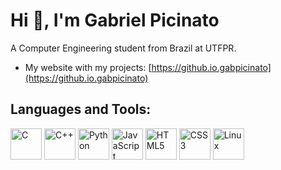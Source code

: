 # Hi 👋, I'm Gabriel Picinato

A Computer Engineering student from Brazil at UTFPR.

- My website with my projects: [https://github.io.gabpicinato](https://github.io.gabpicinato)

## Languages and Tools:
<p>
    <img src="https://upload.wikimedia.org/wikipedia/commons/3/99/C_Programming_Language.svg" alt="C" width="50" />
    <img src="https://upload.wikimedia.org/wikipedia/commons/1/18/C_++_Logo.svg" alt="C++" width="50" />
    <img src="https://upload.wikimedia.org/wikipedia/commons/c/c3/Python-logo-notext.svg" alt="Python" width="50" />
    <img src="https://upload.wikimedia.org/wikipedia/commons/6/6a/JavaScript-logo.png" alt="JavaScript" width="50" />
    <img src="https://upload.wikimedia.org/wikipedia/commons/9/99/HTML5_logo_and_wordmark.svg" alt="HTML5" width="50" />
    <img src="https://upload.wikimedia.org/wikipedia/commons/6/62/CSS3_logo_and_wordmark.svg" alt="CSS3" width="50" />
    <img src="https://upload.wikimedia.org/wikipedia/commons/3/35/Tux.png" alt="Linux" width="50" />
</p>
